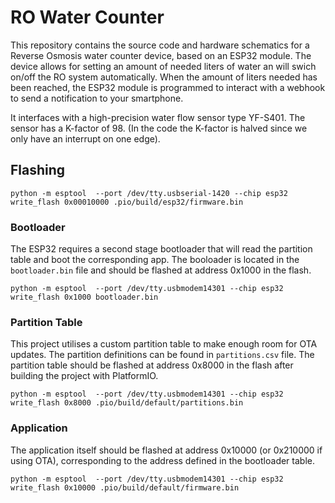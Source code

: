 # RO Water Counter

This repository contains the source code and hardware schematics for a Reverse Osmosis water counter device, based on an ESP32 module. The device allows for setting an amount of needed liters of water an will swich on/off the RO system automatically. When the amount of liters needed has been reached, the ESP32 module is programmed to interact with a webhook to send a notification to your smartphone.

It interfaces with a high-precision water flow sensor type YF-S401. The sensor has a K-factor of 98. (In the code the K-factor is halved since we only have an interrupt on one edge).

## Flashing

```shell
python -m esptool  --port /dev/tty.usbserial-1420 --chip esp32 write_flash 0x00010000 .pio/build/esp32/firmware.bin
```
### Bootloader

The ESP32 requires a second stage bootloader that will read the partition table and boot the corresponding app.
The booloader is located in the `bootloader.bin` file and should be flashed at address 0x1000 in the flash.

```shell
python -m esptool  --port /dev/tty.usbmodem14301 --chip esp32 write_flash 0x1000 bootloader.bin
```

### Partition Table

This project utilises a custom partition table to make enough room for OTA updates.
The partition definitions can be found in `partitions.csv` file. The partition table should be flashed
at address 0x8000 in  the flash after building the project with PlatformIO.


```shell
python -m esptool  --port /dev/tty.usbmodem14301 --chip esp32 write_flash 0x8000 .pio/build/default/partitions.bin
```

### Application

The application itself should be flashed at address 0x10000 (or 0x210000 if using OTA), corresponding to the address defined in the bootloader table.

```shell
python -m esptool  --port /dev/tty.usbmodem14301 --chip esp32 write_flash 0x10000 .pio/build/default/firmware.bin
```
